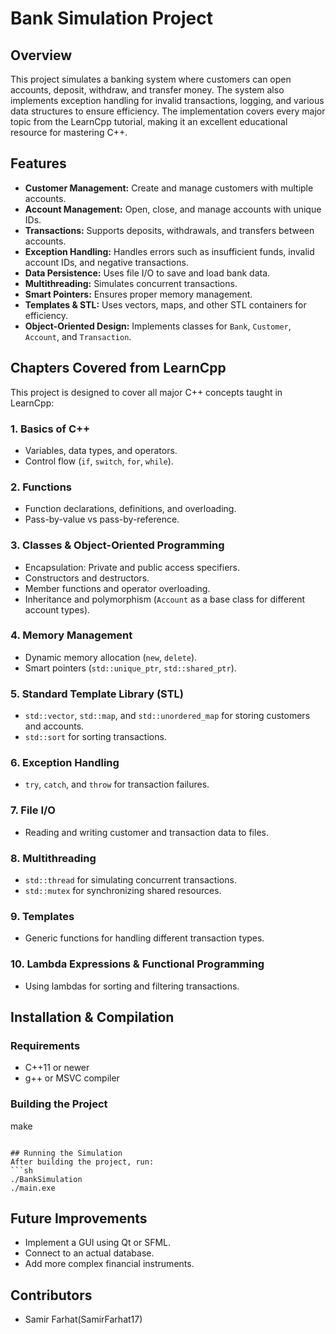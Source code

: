 # Bank Simulation Project

## Overview
This project simulates a banking system where customers can open accounts, deposit, withdraw, and transfer money. The system also implements exception handling for invalid transactions, logging, and various data structures to ensure efficiency. The implementation covers every major topic from the LearnCpp tutorial, making it an excellent educational resource for mastering C++.

## Features
- **Customer Management:** Create and manage customers with multiple accounts.
- **Account Management:** Open, close, and manage accounts with unique IDs.
- **Transactions:** Supports deposits, withdrawals, and transfers between accounts.
- **Exception Handling:** Handles errors such as insufficient funds, invalid account IDs, and negative transactions.
- **Data Persistence:** Uses file I/O to save and load bank data.
- **Multithreading:** Simulates concurrent transactions.
- **Smart Pointers:** Ensures proper memory management.
- **Templates & STL:** Uses vectors, maps, and other STL containers for efficiency.
- **Object-Oriented Design:** Implements classes for `Bank`, `Customer`, `Account`, and `Transaction`.

## Chapters Covered from LearnCpp
This project is designed to cover all major C++ concepts taught in LearnCpp:

### **1. Basics of C++**
- Variables, data types, and operators.
- Control flow (`if`, `switch`, `for`, `while`).

### **2. Functions**
- Function declarations, definitions, and overloading.
- Pass-by-value vs pass-by-reference.

### **3. Classes & Object-Oriented Programming**
- Encapsulation: Private and public access specifiers.
- Constructors and destructors.
- Member functions and operator overloading.
- Inheritance and polymorphism (`Account` as a base class for different account types).

### **4. Memory Management**
- Dynamic memory allocation (`new`, `delete`).
- Smart pointers (`std::unique_ptr`, `std::shared_ptr`).

### **5. Standard Template Library (STL)**
- `std::vector`, `std::map`, and `std::unordered_map` for storing customers and accounts.
- `std::sort` for sorting transactions.

### **6. Exception Handling**
- `try`, `catch`, and `throw` for transaction failures.

### **7. File I/O**
- Reading and writing customer and transaction data to files.

### **8. Multithreading**
- `std::thread` for simulating concurrent transactions.
- `std::mutex` for synchronizing shared resources.

### **9. Templates**
- Generic functions for handling different transaction types.

### **10. Lambda Expressions & Functional Programming**
- Using lambdas for sorting and filtering transactions.

## Installation & Compilation
### **Requirements**
- C++11 or newer
- g++ or MSVC compiler

### **Building the Project**
make
```

## Running the Simulation
After building the project, run:
```sh
./BankSimulation
./main.exe
```

## Future Improvements
- Implement a GUI using Qt or SFML.
- Connect to an actual database.
- Add more complex financial instruments.

## Contributors
- Samir Farhat(SamirFarhat17)

